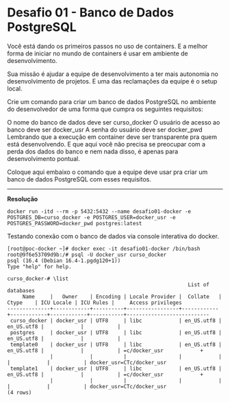 # Desafio 01 - Banco de Dados PostgreSQL #
Você está dando os primeiros passos no uso de containers. E a melhor forma de iniciar no mundo de containers é usar em ambiente de desenvolvimento.

Sua missão é ajudar a equipe de desenvolvimento a ter mais autonomia no desenvolvimento de projetos. E uma das reclamações da equipe é o setup local.

Crie um comando para criar um banco de dados PostgreSQL no ambiente do desenvolvedor de uma forma que cumpra os seguintes requisitos:

O nome do banco de dados deve ser curso_docker
O usuário de acesso ao banco deve ser docker_usr
A senha do usuário deve ser docker_pwd
Lembrando que a execução em container deve ser transparente pra quem está desenvolvendo. E que aqui você não precisa se preocupar com a perda dos dados do banco e nem nada disso, é apenas para desenvolvimento pontual.

Coloque aqui embaixo o comando que a equipe deve usar pra criar um banco de dados PostgreSQL com esses requisitos.

***

**Resolução**

```shell 
docker run -itd --rm -p 5432:5432 --name desafio01-docker -e POSTGRES_DB=curso_docker -e POSTGRES_USER=docker_usr -e POSTGRES_PASSWORD=docker_pwd postgres:latest
```

Testando conexão com o banco de dados via console interativa do docker.

```shell
[root@poc-docker ~]# docker exec -it desafio01-docker /bin/bash
root@9f6e53709d9b:/# psql -U docker_usr curso_docker
psql (16.4 (Debian 16.4-1.pgdg120+1))
Type "help" for help.

curso_docker-# \list
                                                           List of databases
     Name     |   Owner    | Encoding | Locale Provider |  Collate   |   Ctype    | ICU Locale | ICU Rules |     Access privileges
--------------+------------+----------+-----------------+------------+------------+------------+-----------+---------------------------
 curso_docker | docker_usr | UTF8     | libc            | en_US.utf8 | en_US.utf8 |            |           |
 postgres     | docker_usr | UTF8     | libc            | en_US.utf8 | en_US.utf8 |            |           |
 template0    | docker_usr | UTF8     | libc            | en_US.utf8 | en_US.utf8 |            |           | =c/docker_usr            +
              |            |          |                 |            |            |            |           | docker_usr=CTc/docker_usr
 template1    | docker_usr | UTF8     | libc            | en_US.utf8 | en_US.utf8 |            |           | =c/docker_usr            +
              |            |          |                 |            |            |            |           | docker_usr=CTc/docker_usr
(4 rows)
```